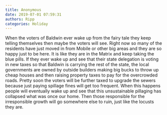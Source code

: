 ```yaml
---
title: Anonymous
date: 2019-07-01 07:59:31
authors: Ripp
categories: Holiday
---
```


 When the voters of Baldwin ever wake up from the fairy tale they keep telling themselves then maybe the voters will see.  Right now so many of the residents have just moved in from Mobile or other big areas and they are so happy just to be here.  It is like they are in the Matrix and keep taking the blue pills.
If they ever wake up and see that their state delegation is voting in new taxes so that Baldwin is carrying the rest of the state,  the local governments are owned by outside builders making big bucks to throw up cheap houses and then raising property taxes to pay for the overcrowded roads.  Pretty soon the voters will be further taxed to upgrade the sewers because just paying spillage fines will get too frequent.
When this happens people will eventually wake up and see that this unsustainable pillaging has collapsed what was once our home.  Then those responsible for the irresponsible growth will go somewhere else to ruin, just like the locusts they are.